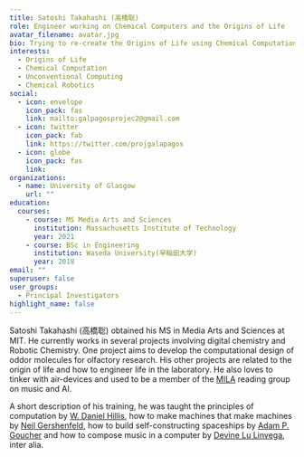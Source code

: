 ```yaml
---
title: Satoshi Takahashi (高橋聡)
role: Engineer working on Chemical Computers and the Origins of Life
avatar_filename: avatar.jpg
bio: Trying to re-create the Origins of Life using Chemical Computation and Robotics.
interests:
  - Origins of Life
  - Chemical Computation 
  - Unconventional Computing
  - Chemical Robotics
social:
  - icon: envelope
    icon_pack: fas
    link: mailto:galpagosprojec2@gmail.com
  - icon: twitter
    icon_pack: fab
    link: https://twitter.com/projgalapagos
  - icon: globe
    icon_pack: fas
    link: 
organizations:
  - name: University of Glasgow
    url: ""
education:
  courses:
    - course: MS Media Arts and Sciences
      institution: Massachusetts Institute of Technology
      year: 2021
    - course: BSc in Engineering
      institution: Waseda University(早稲田大学)
      year: 2018
email: ""
superuser: false
user_groups:
  - Principal Investigators
highlight_name: false
---
```

Satoshi Takahashi (高橋聡) obtained his MS in Media Arts and Sciences at MIT. He currently works in several projects involving digital chemistry and Robotic Chemistry. One project aims to develop the computational design of oddor molecules for olfactory research. His other projects are related to the origin of life and how to engineer life in the laboratory. He also loves to tinker with air-devices and used to be a member of the [MILA](https://mila.quebec/en/mila/) reading group on music and AI.

A short description of his training, he was taught the principles of computation by [W. Daniel Hillis](https://www.linkedin.com/in/danny-hillis-37b16167/), how to make machines that make machines by [Neil Gershenfeld](http://ng.cba.mit.edu/), how to build self-constructing spaceships by [Adam P. Goucher](https://mobile.twitter.com/apgox) and how to compose music in a computer by [Devine Lu Linvega](https://100r.co/site/home.html), inter alia. 
